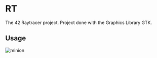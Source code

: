 # RT

The 42 Raytracer project.
Project done with the Graphics Library GTK.

## Usage

![minion](https://raw.githubusercontent.com/lnieto-m/RT/master/screenshots/minion.jpg)
